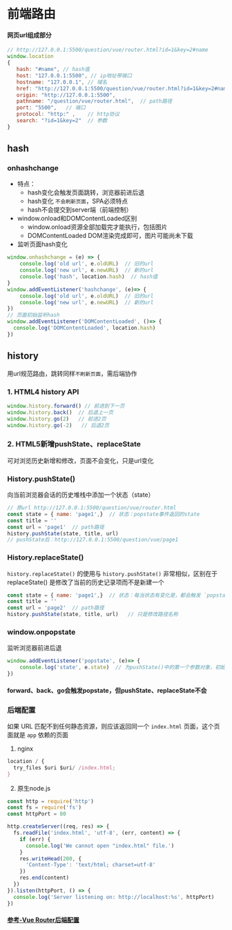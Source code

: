 # 前端路由

#### 网页url组成部分
```javascript
// http://127.0.0.1:5500/question/vue/router.html?id=1&key=2#name
window.location
{
   hash: "#name", // hash值
   host: "127.0.0.1:5500", // ip地址带端口
   hostname: "127.0.0.1", // 域名 
   href: "http://127.0.0.1:5500/question/vue/router.html?id=1&key=2#name",
   origin: "http://127.0.0.1:5500",
   pathname: "/question/vue/router.html",  // path路径
   port: "5500",   // 端口
   protocol: "http:" ,    // http协议
   search: "?id=1&key=2"  // 参数
}
```

## hash
### onhashchange
* 特点：
    * hash变化会触发页面跳转，浏览器前进后退
    * hash变化 `不会刷新页面`，SPA必须特点
    * hash不会提交到server端（前端控制）
* window.onload和DOMContentLoaded区别
   + window.onload资源全部加载完才能执行，包括图片
   + DOMContentLoaded DOM渲染完成即可，图片可能尚未下载
* 监听页面hash变化
```javascript
window.onhashchange = (e) => {
    console.log('old url', e.oldURL)  // 旧的url
    console.log('new url', e.newURL)  // 新的url
    console.log('hash', location.hash)  // hash值
}
window.addEventListener('hashchange', (e)=> {
    console.log('old url', e.oldURL)  // 旧的url
    console.log('new url', e.newURL)  // 新的url
})
// 页面初始监听hash
window.addEventListener('DOMContentLoaded', ()=> {
  console.log('DOMContentLoaded', location.hash)
})
```

## history
用url规范路由，跳转同样`不刷新页面`，需后端协作
### 1. HTML4 history API
```javascript
window.history.forward() // 前进到下一页
window.history.back()  // 后退上一页
window.history.go(2)   // 前进2页
window.history.go(-2)   // 后退2页
```

### 2. HTML5新增pushState、replaceState
可对浏览历史新增和修改，页面不会变化，只是url变化
### History.pushState()
向当前浏览器会话的历史堆栈中添加一个状态（state）
```javascript
// 原url http://127.0.0.1:5500/question/vue/router.html
const state = { name: 'page1',}  // 状态：popstate事件返回的state
const title = ''
const url = 'page1'  // path路径
history.pushState(state, title, url)
// pushState后：http://127.0.0.1:5500/question/vue/page1
```
### History.replaceState()

`history.replaceState()` 的使用与 `history.pushState()` 非常相似，区别在于  replaceState()  是修改了当前的历史记录项而不是新建一个
```javascript
const state = { name: 'page1',}  // 状态：每当状态有变化是，都会触发 `popstate` 事件
const title = ''
const url = 'page2'  // path路径
history.pushState(state, title, url)   // 只是修改路径名称
```
### window.onpopstate
监听浏览器前进后退
```javascript
window.addEventListener('popstate', (e)=> {
    console.log('state', e.state)  // 为pushState()中的第一个参数对象，初始为null
})
```
#### forward、back、go会触发popstate，但pushState、replaceState不会

### 后端配置
如果 URL 匹配不到任何静态资源，则应该返回同一个 `index.html` 页面，这个页面就是 `app` 依赖的页面

1. nginx
```javascript
location / {
  try_files $uri $uri/ /index.html;
}
```
2. 原生node.js
```javascript
const http = require('http')
const fs = require('fs')
const httpPort = 80

http.createServer((req, res) => {
  fs.readFile('index.html', 'utf-8', (err, content) => {
    if (err) {
      console.log('We cannot open "index.html" file.')
    }
    res.writeHead(200, {
      'Content-Type': 'text/html; charset=utf-8'
    })
    res.end(content)
  })
}).listen(httpPort, () => {
  console.log('Server listening on: http://localhost:%s', httpPort)
})
```
#### [参考-Vue Router后端配置](https://router.vuejs.org/zh/guide/essentials/history-mode.html#%E5%90%8E%E7%AB%AF%E9%85%8D%E7%BD%AE%E4%BE%8B%E5%AD%90)
